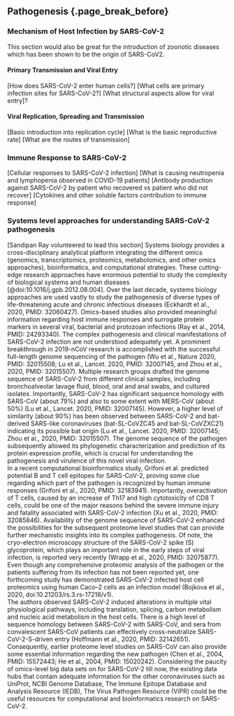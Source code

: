 ## Pathogenesis {.page_break_before}

### Mechanism of Host Infection by SARS-CoV-2

This section would also be great for the introduction of zoonotic diseases which has been shown to be the origin of SARS-CoV2.

#### Primary Transmission and Viral Entry

[How does SARS-CoV-2 enter human cells?]
[What cells are primary infection sites for SARS-CoV-2?]
[What structural aspects allow for viral entry]?

#### Viral Replication, Spreading and Transmission

[Basic introduction into replication cycle]
[What is the basic reproductive rate]
[What are the routes of transmission]

### Immune Response to SARS-CoV-2

[Cellular responses to SARS-CoV-2 infection]
[What is causing neutropenia and lymphopenia observed in COVID-19 patients]
[Antibody production against SARS-CoV-2 by patient who recovered vs patient who did not recover]
[Cytokines and other soluble factors contribution to immune response]

### Systems level approaches for understanding SARS-CoV-2 pathogenesis

[Sandipan Ray volunteered to lead this section]
Systems biology provides a cross-disciplinary analytical platform integrating the different omics (genomics, transcriptomics, proteomics, metabolomics, and other omics approaches), bioinformatics, and computational strategies. 
These cutting-edge research approaches have enormous potential to study the complexity of biological systems and human diseases [@doi:10.1016/j.gpb.2012.08.004]. 
Over the last decade, systems biology approaches are used vastly to study the pathogenesis of diverse types of life-threatening acute and chronic infectious diseases (Eckhardt et al., 2020, PMID: 32060427). 
Omics-based studies also provided meaningful information regarding host immune responses and surrogate protein markers in several viral, bacterial and protozoan infections (Ray et al., 2014, PMID: 24293340).
The complex pathogenesis and clinical manifestations of SARS-CoV-2 infection are not understood adequately yet. 
A prominent breakthrough in 2019-nCoV research is accomplished with the successful full-length genome sequencing of the pathogen (Wu et al., Nature 2020, PMID: 32015508; Lu et al., Lancet. 2020, PMID: 32007145, and Zhou et al., 2020, PMID: 32015507). 
Multiple research groups drafted the genome sequence of SARS-CoV-2 from different clinical samples, including bronchoalveolar lavage fluid, blood, oral and anal swabs, and cultured isolates. 
Importantly, SARS-CoV-2 has significant sequence homology with SARS-CoV (about 79%) and also to some extent with MERS-CoV (about 50%) (Lu et al., Lancet. 2020, PMID: 32007145). 
However, a higher level of similarity (about 90%) has been observed between SARS-CoV-2 and bat-derived SARS-like coronaviruses (bat-SL-CoVZC45 and bat-SL-CoVZXC21) indicating its possible bat origin (Lu et al., Lancet. 2020, PMID: 32007145; Zhou et al., 2020, PMID: 32015507). 
The genome sequence of the pathogen subsequently allowed its phylogenetic characterization and prediction of its protein expression profile, which is crucial for understanding the pathogenesis and virulence of this novel viral infection.  
In a recent computational bioinformatics study, Grifoni et al. predicted potential B and T cell epitopes for SARS-CoV-2, proving some clue regarding which part of the pathogen is recognized by human immune responses (Grifoni et al., 2020, PMID: 32183941). 
Importantly, overactivation of T cells, caused by an increase of Th17 and high cytotoxicity of CD8 T cells, could be one of the major reasons behind the severe immune injury and fatality associated with SARS-CoV-2 infection (Xu et al., 2020, PMID: 32085846). 
Availability of the genome sequence of SARS-CoV-2 enhanced the possibilities for the subsequent proteome level studies that can provide further mechanistic insights into its complex pathogenesis. 
Of note, the cryo-electron microscopy structure of the SARS-CoV-2 spike (S) glycoprotein, which plays an important role in the early steps of viral infection, is reported very recently (Wrapp et al., 2020, PMID: 32075877). 
Even though any comprehensive proteomic analysis of the pathogen or the patients suffering from its infection has not been reported yet, one forthcoming study has demonstrated SARS-CoV-2 infected host cell proteomics using human Caco–2 cells as an infection model (Bojkova et al., 2020, doi:10.21203/rs.3.rs-17218/v1).  
The authors observed SARS-CoV-2 induced alterations in multiple vital physiological pathways, including translation, splicing, carbon metabolism and nucleic acid metabolism in the host cells.
There is a high level of sequence homology between SARS-CoV-2 with SARS-CoV, and sera from convalescent SARS-CoV patients can effectively cross-neutralize SARS-CoV-2-S-driven entry (Hoffmann et al., 2020, PMID: 32142651). 
Consequently, earlier proteome level studies on SARS-CoV can also provide some essential information regarding the new pathogen (Chen et al., 2004, PMID: 15572443; He et al., 2004, PMID: 15020242). 
Considering the paucity of omics-level big data sets on for SARS-CoV-2 till now, the existing data hubs that contain adequate information for the other coronaviruses such as UniProt, NCBI Genome Database, The Immune Epitope Database and Analysis Resource (IEDB), The Virus Pathogen Resource (ViPR) could be the useful resources for computational and bioinformatics research on SARS-CoV-2. 
